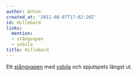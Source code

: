 ```yaml
---
author: Anton
created_at: '2011-08-07T17:02:20Z'
id: Hillebard
links:
  mention:
  - stångvapen
  - yxbila
title: Hillebard
---
```


Ett [stångvapen] med [yxbila] och spjutspets längst ut.

  [stångvapen]: stångvapen
  [yxbila]: yxbila

